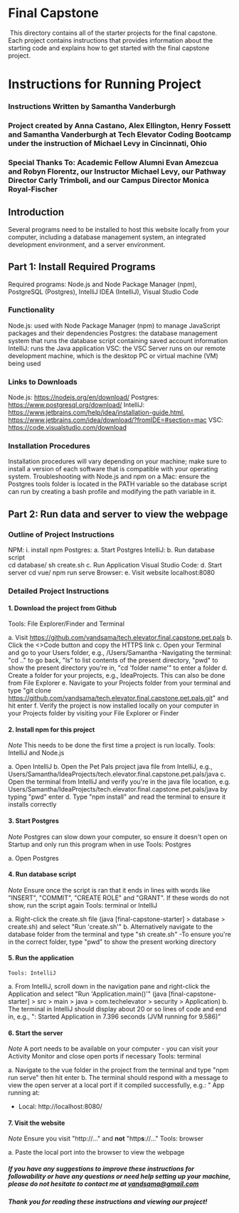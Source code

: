 # Final Capstone
​
This directory contains all of the starter projects for the final capstone. 
​ 
Each project contains instructions that provides information about the starting code and explains how to get started with the final capstone project. 

# Instructions for Running Project
### Instructions Written by Samantha Vanderburgh
### Project created by Anna Castano, Alex Ellington, Henry Fossett and Samantha Vanderburgh at Tech Elevator Coding Bootcamp under the instruction of Michael Levy in Cincinnati, Ohio
### Special Thanks To: Academic Fellow Alumni Evan Amezcua and Robyn Florentz, our Instructor Michael Levy, our Pathway Director Carly Trimboli, and our Campus Director Monica Royal-Fischer

## Introduction
Several programs need to be installed to host this website locally from your computer, including a database management system, an integrated development environment, and a server environment.

## Part 1: Install Required Programs
Required programs: Node.js and Node Package Manager (npm), PostgreSQL (Postgres), IntelliJ IDEA (IntelliJ), Visual Studio Code

### Functionality 
Node.js: used with Node Package Manager (npm) to manage JavaScript packages and their dependencies
Postgres: the database management system that runs the database script containing saved account information
IntelliJ: runs the Java application
VSC: the VSC Server runs on our remote development machine, which is the desktop PC or virtual machine (VM) being used

### Links to Downloads
Node.js: https://nodejs.org/en/download/
Postgres: https://www.postgresql.org/download/
IntelliJ: https://www.jetbrains.com/help/idea/installation-guide.html, https://www.jetbrains.com/idea/download/?fromIDE=#section=mac
VSC: https://code.visualstudio.com/download

### Installation Procedures
Installation procedures will vary depending on your machine; make sure to install a version of each software that is compatible with your operating system. 
Troubleshooting with Node.js and npm on a Mac: ensure the Postgres tools folder is located in the PATH variable so the database script can run by creating a bash profile and modifying the path variable in it.

## Part 2: Run data and server to view the webpage

### Outline of Project Instructions
NPM:
  i. install npm
Postgres:
	a. Start Postgres
IntelliJ:
	b. Run database script		
		cd database/
		sh create.sh
	c. Run Application
Visual Studio Code:
	d. Start server
		cd vue/
		npm run serve
Browser:
	e. Visit website
		localhost:8080

### Detailed Project Instructions
#### 1. Download the project from Github
  Tools: File Explorer/Finder and Terminal

a. Visit https://github.com/vandsama/tech.elevator.final.capstone.pet.pals
b. Click the <>Code button and copy the HTTPS link
c. Open your Terminal and go to your Users folder, e.g., /Users/Samantha
-Navigating the terminal: "cd .." to go back, "ls" to list contents of the present directory, "pwd" to show the present directory you're in, "cd 'folder name'" to enter a folder
d. Create a folder for your projects, e.g., IdeaProjects. This can also be done from File Explorer
e. Navigate to your Projects folder from your terminal and type "git clone https://github.com/vandsama/tech.elevator.final.capstone.pet.pals.git" and hit enter
f. Verify the project is now installed locally on your computer in your Projects folder by visiting your File Explorer or Finder

#### 2. Install npm for this project 
*Note* This needs to be done the first time a project is run locally.
    Tools: IntelliJ and Node.js
    
a. Open IntelliJ
b. Open the Pet Pals project java file from IntelliJ, e.g., Users/Samantha/IdeaProjects/tech.elevator.final.capstone.pet.pals/java
c. Open the terminal from IntelliJ and verify you're in the java file location, e.g. Users/Samantha/IdeaProjects/tech.elevator.final.capstone.pet.pals/java by typing "pwd" enter
d. Type "npm install" and read the terminal to ensure it installs correctly

#### 3. Start Postgres
*Note* Postgres can slow down your computer, so ensure it doesn't open on Startup and only run this program when in use
    Tools: Postgres
    
a. Open Postgres 
    
#### 4. Run database script
*Note* Ensure once the script is ran that it ends in lines with words like "INSERT", "COMMIT", "CREATE ROLE" and "GRANT". If these words do not show, run the script again
    Tools: terminal or IntelliJ
    
a. Right-click the create.sh file (java [final-capstone-starter] > database > create.sh) and select "Run 'create.sh'"
b. Alternatively navigate to the database folder from the terminal and type "sh create.sh"
-To ensure you're in the correct folder, type "pwd" to show the present working directory

#### 5. Run the application
    Tools: IntelliJ

a. From IntelliJ, scroll down in the navigation pane and right-click the Application and select "Run 'Application.main()'" (java [final-capstone-starter] > src > main > java > com.techelevator > security > Application)
b. The terminal in IntelliJ should display about 20 or so lines of code and end in, e.g., ": Started Application in 7.396 seconds (JVM running for 9.586)"

#### 6. Start the server
*Note* A port needs to be available on your computer - you can visit your Activity Monitor and close open ports if necessary
    Tools: terminal
    
a. Navigate to the vue folder in the project from the terminal and type "npm run serve" then hit enter
b. The terminal should respond with a message to view the open server at a local port if it compiled successfully, e.g.: "  App running at:
  - Local:   http://localhost:8080/ 

#### 7. Visit the website
*Note* Ensure you visit "http://..." and **not** "http**s**://..."
    Tools: browser
    
a. Paste the local port into the browser to view the webpage


##### If you have any suggestions to improve these instructions for followability or have any questions or need help setting up your machine, please do not hesitate to contact me at vandsama@gmail.com
##### Thank you for reading these instructions and viewing our project!


